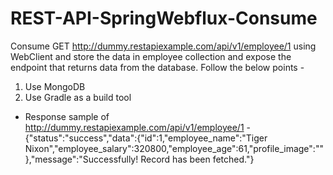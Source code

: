 # REST-API-SpringWebflux-Consume
Consume GET http://dummy.restapiexample.com/api/v1/employee/1 using WebClient and store the data in employee collection and expose the endpoint that returns data from the database. Follow the below points -
1) Use MongoDB
2) Use Gradle as a build tool
* Response sample of http://dummy.restapiexample.com/api/v1/employee/1 -
{"status":"success","data":{"id":1,"employee_name":"Tiger Nixon","employee_salary":320800,"employee_age":61,"profile_image":""},"message":"Successfully! Record has been fetched."}
